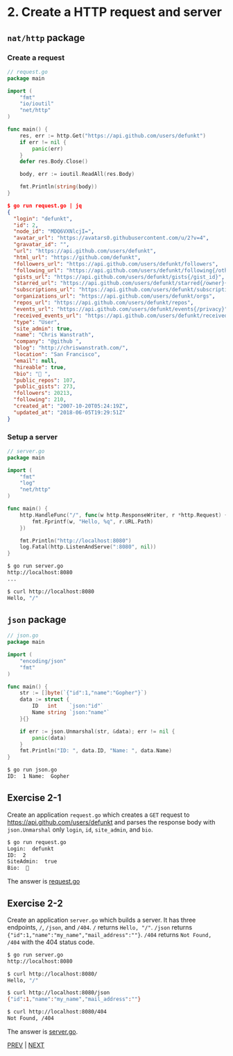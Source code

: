 # 2. Create a HTTP request and server

## `nat/http` package

### Create a request

```go
// request.go
package main

import (
	"fmt"
	"io/ioutil"
	"net/http"
)

func main() {
	res, err := http.Get("https://api.github.com/users/defunkt")
	if err != nil {
		panic(err)
	}
	defer res.Body.Close()

	body, err := ioutil.ReadAll(res.Body)

	fmt.Println(string(body))
}
```

```json
$ go run request.go | jq
{
  "login": "defunkt",
  "id": 2,
  "node_id": "MDQ6VXNlcjI=",
  "avatar_url": "https://avatars0.githubusercontent.com/u/2?v=4",
  "gravatar_id": "",
  "url": "https://api.github.com/users/defunkt",
  "html_url": "https://github.com/defunkt",
  "followers_url": "https://api.github.com/users/defunkt/followers",
  "following_url": "https://api.github.com/users/defunkt/following{/other_user}",
  "gists_url": "https://api.github.com/users/defunkt/gists{/gist_id}",
  "starred_url": "https://api.github.com/users/defunkt/starred{/owner}{/repo}",
  "subscriptions_url": "https://api.github.com/users/defunkt/subscriptions",
  "organizations_url": "https://api.github.com/users/defunkt/orgs",
  "repos_url": "https://api.github.com/users/defunkt/repos",
  "events_url": "https://api.github.com/users/defunkt/events{/privacy}",
  "received_events_url": "https://api.github.com/users/defunkt/received_events",
  "type": "User",
  "site_admin": true,
  "name": "Chris Wanstrath",
  "company": "@github ",
  "blog": "http://chriswanstrath.com/",
  "location": "San Francisco",
  "email": null,
  "hireable": true,
  "bio": "🍔 ",
  "public_repos": 107,
  "public_gists": 273,
  "followers": 20213,
  "following": 210,
  "created_at": "2007-10-20T05:24:19Z",
  "updated_at": "2018-06-05T19:29:51Z"
}
```

### Setup a server

```go
// server.go
package main

import (
	"fmt"
	"log"
	"net/http"
)

func main() {
	http.HandleFunc("/", func(w http.ResponseWriter, r *http.Request) {
		fmt.Fprintf(w, "Hello, %q", r.URL.Path)
	})

	fmt.Println("http://localhost:8080")
	log.Fatal(http.ListenAndServe(":8080", nil))
}
```

```sh
$ go run server.go
http://localhost:8080
...

$ curl http://localhost:8080
Hello, "/"
```

## `json` package

```go
// json.go
package main

import (
	"encoding/json"
	"fmt"
)

func main() {
	str := []byte(`{"id":1,"name":"Gopher"}`)
	data := struct {
		ID   int    `json:"id"`
		Name string `json:"name"`
	}{}

	if err := json.Unmarshal(str, &data); err != nil {
		panic(data)
	}
	fmt.Println("ID: ", data.ID, "Name: ", data.Name)
}
```

```sh
$ go run json.go
ID:  1 Name:  Gopher
```

## Exercise 2-1

Create an application `request.go` which creates a `GET` request to https://api.github.com/users/defunkt and parses the response body with `json.Unmarshal` only `login`, `id`, `site_admin`, and `bio`.

```sh
$ go run request.go
Login:  defunkt
ID:  2
SiteAdmin:  true
Bio:  🍔
```

The answer is [request.go](main/request.go)

## Exercise 2-2

Create an application `server.go` which builds a server. It has three endpoints, `/`, `/json`, and `/404`. `/` returns `Hello, "/"`. `/json` returns `{"id":1,"name":"my_name","mail_address":""}`. `/404` returns `Not Found, /404` with the 404 status code.

```sh
$ go run server.go
http://localhost:8080

$ curl http://localhost:8080/
Hello, "/"

$ curl http://localhost:8080/json
{"id":1,"name":"my_name","mail_address":""}

$ curl http://localhost:8080/404
Not Found, /404
```

The answer is [server.go](main/server.go).

[PREV](../01) | [NEXT](../03)